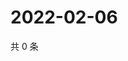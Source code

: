 # 2022-02-06

共 0 条

<!-- BEGIN WEIBO -->
<!-- 最后更新时间 Sun Feb 06 2022 10:07:04 GMT+0800 (China Standard Time) -->

<!-- END WEIBO -->
